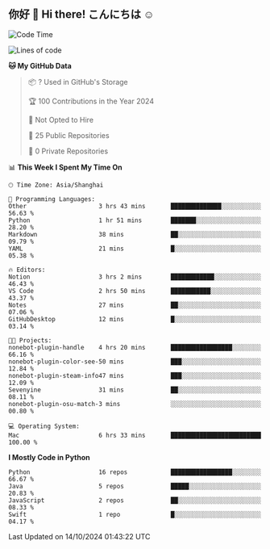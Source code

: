 ## 你好 👋 Hi there! こんにちは ☺️

<!--START_SECTION:waka-->
![Code Time](http://img.shields.io/badge/Code%20Time-17%20hrs%2036%20mins-blue)

![Lines of code](https://img.shields.io/badge/From%20Hello%20World%20I%27ve%20Written-8.5%20thousand%20lines%20of%20code-blue)

**🐱 My GitHub Data** 

> 📦 ? Used in GitHub's Storage 
 > 
> 🏆 100 Contributions in the Year 2024
 > 
> 🚫 Not Opted to Hire
 > 
> 📜 25 Public Repositories 
 > 
> 🔑 0 Private Repositories 
 > 
📊 **This Week I Spent My Time On** 

```text
🕑︎ Time Zone: Asia/Shanghai

💬 Programming Languages: 
Other                    3 hrs 43 mins       ██████████████░░░░░░░░░░░   56.63 % 
Python                   1 hr 51 mins        ███████░░░░░░░░░░░░░░░░░░   28.20 % 
Markdown                 38 mins             ██░░░░░░░░░░░░░░░░░░░░░░░   09.79 % 
YAML                     21 mins             █░░░░░░░░░░░░░░░░░░░░░░░░   05.38 % 

🔥 Editors: 
Notion                   3 hrs 2 mins        ████████████░░░░░░░░░░░░░   46.43 % 
VS Code                  2 hrs 50 mins       ███████████░░░░░░░░░░░░░░   43.37 % 
Notes                    27 mins             ██░░░░░░░░░░░░░░░░░░░░░░░   07.06 % 
GitHubDesktop            12 mins             █░░░░░░░░░░░░░░░░░░░░░░░░   03.14 % 

🐱‍💻 Projects: 
nonebot-plugin-handle    4 hrs 20 mins       █████████████████░░░░░░░░   66.16 % 
nonebot-plugin-color-see-50 mins             ███░░░░░░░░░░░░░░░░░░░░░░   12.84 % 
nonebot-plugin-steam-info47 mins             ███░░░░░░░░░░░░░░░░░░░░░░   12.09 % 
Sevenyine                31 mins             ██░░░░░░░░░░░░░░░░░░░░░░░   08.11 % 
nonebot-plugin-osu-match-3 mins              ░░░░░░░░░░░░░░░░░░░░░░░░░   00.80 % 

💻 Operating System: 
Mac                      6 hrs 33 mins       █████████████████████████   100.00 % 
```

**I Mostly Code in Python** 

```text
Python                   16 repos            █████████████████░░░░░░░░   66.67 % 
Java                     5 repos             █████░░░░░░░░░░░░░░░░░░░░   20.83 % 
JavaScript               2 repos             ██░░░░░░░░░░░░░░░░░░░░░░░   08.33 % 
Swift                    1 repo              █░░░░░░░░░░░░░░░░░░░░░░░░   04.17 % 
```




 Last Updated on 14/10/2024 01:43:22 UTC
<!--END_SECTION:waka-->